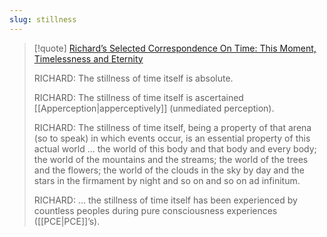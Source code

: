 ```yaml
---
slug: stillness
---
```


> [!quote] [Richard’s Selected Correspondence On Time: This Moment, Timelessness and Eternity](https://www.actualfreedom.com.au/richard/selectedcorrespondence/sc-time2.htm)
>  
> RICHARD: The stillness of time itself is absolute.
> 
> RICHARD: The stillness of time itself is ascertained [[Apperception|apperceptively]] (unmediated perception).
> 
> RICHARD: The stillness of time itself, being a property of that arena (so to speak) in which events occur, is an essential property of this actual world ... the world of this body and that body and every body; the world of the mountains and the streams; the world of the trees and the flowers; the world of the clouds in the sky by day and the stars in the firmament by night and so on and so on ad infinitum.
> 
> RICHARD: ... the stillness of time itself has been experienced by countless peoples during pure consciousness experiences ([[PCE|PCE]]’s).
